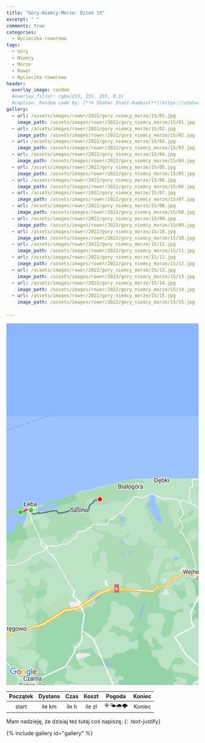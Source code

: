 ```yaml
---
title: "Góry-Niemcy-Morze: Dzień 15"
excerpt: " "
comments: true
categories:
  - Wycieczka rowerowa
tags:
  - Góry
  - Niemcy
  - Morze
  - Rower  
  - Wycieczka rowerowa
header:
  overlay_image: random
  #overlay_filter: rgba(255, 255, 255, 0.3)
  #caption: Random code by: [**© Shahar Shani-Kadmiel**](https://shaharkadmiel.github.io)"
gallery:
  - url: /assets/images/rower/2022/gory_niemcy_morze/15/01.jpg
    image_path: /assets/images/rower/2022/gory_niemcy_morze/15/01.jpg
  - url: /assets/images/rower/2022/gory_niemcy_morze/15/02.jpg
    image_path: /assets/images/rower/2022/gory_niemcy_morze/15/02.jpg
  - url: /assets/images/rower/2022/gory_niemcy_morze/15/03.jpg
    image_path: /assets/images/rower/2022/gory_niemcy_morze/15/03.jpg
  - url: /assets/images/rower/2022/gory_niemcy_morze/15/04.jpg
    image_path: /assets/images/rower/2022/gory_niemcy_morze/15/04.jpg
  - url: /assets/images/rower/2022/gory_niemcy_morze/15/05.jpg
    image_path: /assets/images/rower/2022/gory_niemcy_morze/15/05.jpg
  - url: /assets/images/rower/2022/gory_niemcy_morze/15/06.jpg
    image_path: /assets/images/rower/2022/gory_niemcy_morze/15/06.jpg
  - url: /assets/images/rower/2022/gory_niemcy_morze/15/07.jpg
    image_path: /assets/images/rower/2022/gory_niemcy_morze/15/07.jpg
  - url: /assets/images/rower/2022/gory_niemcy_morze/15/08.jpg
    image_path: /assets/images/rower/2022/gory_niemcy_morze/15/08.jpg
  - url: /assets/images/rower/2022/gory_niemcy_morze/15/09.jpg
    image_path: /assets/images/rower/2022/gory_niemcy_morze/15/09.jpg
  - url: /assets/images/rower/2022/gory_niemcy_morze/15/10.jpg
    image_path: /assets/images/rower/2022/gory_niemcy_morze/15/10.jpg
  - url: /assets/images/rower/2022/gory_niemcy_morze/15/11.jpg
    image_path: /assets/images/rower/2022/gory_niemcy_morze/15/11.jpg
  - url: /assets/images/rower/2022/gory_niemcy_morze/15/12.jpg
    image_path: /assets/images/rower/2022/gory_niemcy_morze/15/12.jpg
  - url: /assets/images/rower/2022/gory_niemcy_morze/15/13.jpg
    image_path: /assets/images/rower/2022/gory_niemcy_morze/15/13.jpg
  - url: /assets/images/rower/2022/gory_niemcy_morze/15/14.jpg
    image_path: /assets/images/rower/2022/gory_niemcy_morze/15/14.jpg
  - url: /assets/images/rower/2022/gory_niemcy_morze/15/15.jpg
    image_path: /assets/images/rower/2022/gory_niemcy_morze/15/15.jpg

---
```

![mapka](/assets/images/rower/2022/gory_niemcy_morze/15/mapka.png)

|Początek|Dystans|Czas|Koszt|Pogoda|Koniec|
|:---:|:---:|:---:|:---:|:---:|:---:|
|start| ile km| ile h| ile zł|☀️🌤️🌧️🌩️|Koniec|

Mam nadzieję, że dzisiaj też tutaj coś napiszę.
{: .text-justify}

{% include gallery id="gallery" %}

